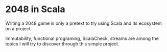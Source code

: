 # 2048 in Scala

Writing a 2048 game is only a pretext to try using Scala and its ecosystem on a project.

Immutability, functional programing, ScalaCheck, streams are among the topics I will try to discover through this simple project.
